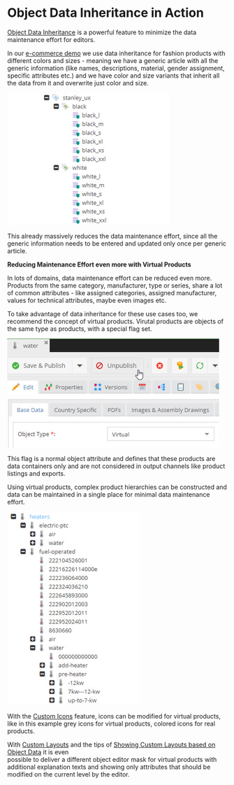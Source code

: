 # Object Data Inheritance in Action

[Object Data Inheritance](../05_Objects/01_Object_Classes/05_Class_Settings/25_Inheritance.md) is a powerful feature to minimize the data maintenance effort for editors.

In our [e-commerce demo](https://github.com/pimcore/demo-ecommerce) we use data inheritance for fashion products with different colors and sizes - meaning
we have a generic article with all the generic information (like names, descriptions, material, gender assignment, specific
attributes etc.) and we have color and size variants that inherit all the data from it and overwrite just color and size.
    
![Color and Size Variants](img/color-size-variants.jpg)

This already massively reduces the data maintenance effort, since all the generic information needs to be entered and updated only once per generic article. 

**Reducing Maintenance Effort even more with Virtual Products**

In lots of domains, data maintenance effort can be reduced even more. Products from the same category, manufacturer, type or series, share a lot of common attributes - like assigned categories, assigned manufacturer, values for technical
attributes, maybe even images etc. 

To take advantage of data inheritance for these use cases too, we recommend the concept of virtual products. 
Virutal products are objects of the same type as products, with a special flag set. 

![Object Type](img/object-type.jpg)

This flag is a normal object attribute and defines that these products are data containers only and are not considered 
in output channels like product listings and exports.
 
Using virtual products, complex product hierarchies can be constructed and data can be maintained in a single place for minimal data maintenance effort. 

![Virtual Product Hierarchy](img/hierarchy.jpg)

With the [Custom Icons](../05_Objects/01_Object_Classes/05_Class_Settings/07_Custom_Icons.md) feature, 
icons can be modified for virtual products, like in this example grey icons for virtual products, colored icons for real
products.

With [Custom Layouts](../05_Objects/01_Object_Classes/05_Class_Settings/15_Custom_Layouts.md) and 
the tips of [Showing Custom Layouts based on Object Data](/04_Showing_Custom_Layouts_based_on_Object_Data.md) it is even  
possible to deliver a different object editor mask for virtual products with additional explanation texts and showing
only attributes that should be modified on the current level by the editor.
